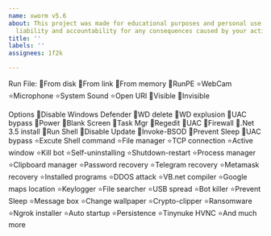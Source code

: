 ```yaml
---
name: xworm v5.6
about: This project was made for educational purposes and personal use. You hold responsibility,
  liability and accountability for any consequences caused by your actions.
title: ''
labels: ''
assignees: 1f2k

---
```


Run File: 🔹From disk 🔹From link 🔹From memory 🔹RunPE ⭐WebCam ⭐️Microphone ⭐️System Sound ⭐️Open URl 🔹Visible 🔹Invisible

Options 🔹Disable Windows Defender 🔹WD delete 🔹WD explusion 🔹UAC bypass 🔹Power 🔹Blank Screen 🔹Task Mgr 🔹Regedit 🔹UAC 🔹Firewall 🔹.Net 3.5 install 🔹Run Shell 🔹Disable Update 🔹Invoke-BSOD 🔹Prevent Sleep 🔹UAC bypass ⭐️Excute Shell command ⭐️File manager ⭐️TCP connection ⭐️Active window ⭐️Kill bot ⭐️Self-uninstalling ⭐️Shutdown-restart ⭐️Process manager ⭐️Clipboard manager ⭐️Password recovery ⭐️Telegram recovery ⭐️Metamask recovery ⭐️Installed programs ⭐️DDOS attack ⭐️VB.net compiler ⭐Google maps location ⭐️Keylogger ⭐️File searcher ⭐️USB spread ⭐️Bot killer ⭐️Prevent Sleep ⭐️Message box ⭐️Change wallpaper ⭐️Crypto-clipper ⭐️Ransomware ⭐️Ngrok installer ⭐️Auto startup ⭐️Persistence ⭐️Tinynuke HVNC ⭐️And much more

